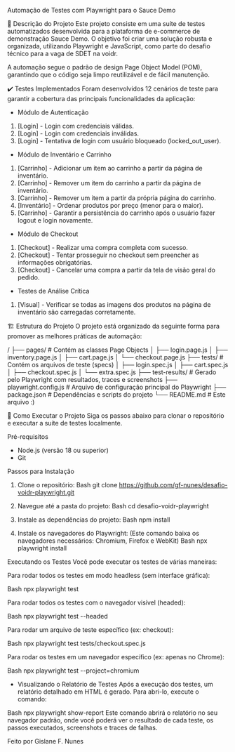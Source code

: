 Automação de Testes com Playwright para o Sauce Demo

📝 Descrição do Projeto
Este projeto consiste em uma suíte de testes automatizados desenvolvida para a plataforma de e-commerce de demonstração Sauce Demo. O objetivo foi criar uma solução robusta e organizada, utilizando Playwright e JavaScript, como parte do desafio técnico para a vaga de SDET na voidr.

A automação segue o padrão de design Page Object Model (POM), garantindo que o código seja limpo reutilizável e de fácil manutenção.

✔️ Testes Implementados
Foram desenvolvidos 12 cenários de teste para garantir a cobertura das principais funcionalidades da aplicação:

- Módulo de Autenticação
1. [Login] - Login com credenciais válidas.
2. [Login] - Login com credenciais inválidas.
3. [Login] - Tentativa de login com usuário bloqueado (locked_out_user).

- Módulo de Inventário e Carrinho
1. [Carrinho] - Adicionar um item ao carrinho a partir da página de inventário.
2. [Carrinho] - Remover um item do carrinho a partir da página de inventário.
3. [Carrinho] - Remover um item a partir da própria página do carrinho.
4. [Inventário] - Ordenar produtos por preço (menor para o maior).
5. [Carrinho] - Garantir a persistência do carrinho após o usuário fazer logout e login novamente.

- Módulo de Checkout
1. [Checkout] - Realizar uma compra completa com sucesso.
2. [Checkout] - Tentar prosseguir no checkout sem preencher as informações obrigatórias.
3. [Checkout] - Cancelar uma compra a partir da tela de visão geral do pedido.

- Testes de Análise Crítica
1. [Visual] - Verificar se todas as imagens dos produtos na página de inventário são carregadas corretamente.

🏗️ Estrutura do Projeto
O projeto está organizado da seguinte forma para promover as melhores práticas de automação:

/
├── pages/                # Contém as classes Page Objects
│   ├── login.page.js
│   ├── inventory.page.js
│   ├── cart.page.js
│   └── checkout.page.js
├── tests/                # Contém os arquivos de teste (specs)
│   ├── login.spec.js
│   ├── cart.spec.js
│   ├── checkout.spec.js
│   └── extra.spec.js
├── test-results/         # Gerado pelo Playwright com resultados, traces e screenshots
├── playwright.config.js  # Arquivo de configuração principal do Playwright
├── package.json          # Dependências e scripts do projeto
└── README.md             # Este arquivo :)

🚀 Como Executar o Projeto
Siga os passos abaixo para clonar o repositório e executar a suíte de testes localmente.

Pré-requisitos
- Node.js (versão 18 ou superior)
- Git

Passos para Instalação
1. Clone o repositório:
Bash
git clone https://github.com/gf-nunes/desafio-voidr-playwright.git

2. Navegue até a pasta do projeto:
Bash
cd desafio-voidr-playwright

3. Instale as dependências do projeto:
Bash
npm install

4. Instale os navegadores do Playwright:
(Este comando baixa os navegadores necessários: Chromium, Firefox e WebKit)
Bash
npx playwright install

Executando os Testes
Você pode executar os testes de várias maneiras:

Para rodar todos os testes em modo headless (sem interface gráfica):

Bash
npx playwright test

Para rodar todos os testes com o navegador visível (headed):

Bash
npx playwright test --headed

Para rodar um arquivo de teste específico (ex: checkout):

Bash
npx playwright test tests/checkout.spec.js

Para rodar os testes em um navegador específico (ex: apenas no Chrome):

Bash
npx playwright test --project=chromium

- Visualizando o Relatório de Testes
Após a execução dos testes, um relatório detalhado em HTML é gerado. Para abri-lo, execute o comando:

Bash
npx playwright show-report
Este comando abrirá o relatório no seu navegador padrão, onde você poderá ver o resultado de cada teste, os passos executados, screenshots e traces de falhas.

Feito por Gislane F. Nunes